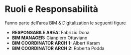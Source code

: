 # Ruoli e Responsabilità

Fanno parte dell’area BIM & Digitalization le seguenti figure

*   **RESPONSABILE AREA:** Fabrizio Donà
*   **BIM MANAGER:** Gianpiero Ottaviano
*   **BIM COORDINATOR ARCH 1:** Albert Karam
*   **BIM COORDINATOR ARCH 2:** Roberta Podda